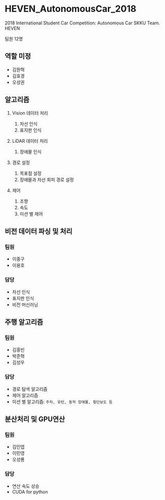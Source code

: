 # HEVEN_AutonomousCar_2018
2018 International Student Car Competition: Autonomous Car SKKU Team. HEVEN

팀원 12명

## 역할 미정
* 김원혁
* 김효경
* 오성권

## 알고리즘
1. Vision 데이터 처리
	1. 차선 인식
	2. 표지판 인식
  
2. LiDAR 데이터 처리
	1. 장애물 인식
  
3. 경로 설정
	1. 목표점 설정
	2. 장애물과 차선 회피 경로 설정
  
4. 제어
	1. 조향
	2. 속도
	3. 미션 별 제어
  
## 비전 데이터 파싱 및 처리
### 팀원
* 이중구
* 이용호
### 담당
* 차선 인식
* 표지판 인식
* 비전 머신러닝

## 주행 알고리즘
### 팀원
* 김홍빈
* 박준혁
* 김성우
### 담당
* 경로 탐색 알고리즘
* 제어 알고리즘
* 미션 별 알고리즘: `주차, 유턴, 동적 장애물, 횡단보도 등`

## 분산처리 및 GPU연산
### 팀원
* 김인엽
* 이민영
* 오성룡
### 담당
* 연산 속도 상승
* CUDA for python
